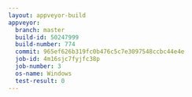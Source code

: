 ```yaml
---
layout: appveyor-build
appveyor:
  branch: master
  build-id: 50247999
  build-number: 774
  commit: 965ef626b319fc0b476c5c7e3097548ccbc44e4e
  job-id: 4m16sjc7fyjfc38p
  job-number: 3
  os-name: Windows
  test-result: 0
---
```

